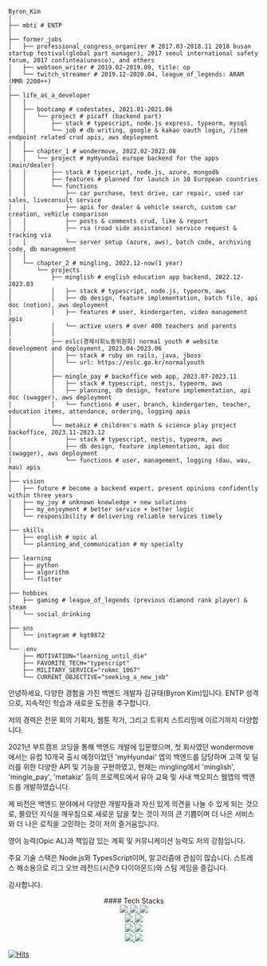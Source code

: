 ```
Byron_Kim
│
├── mbti # ENTP
│
├── former_jobs
│   ├── professional_congress_organizer # 2017.03-2018.11 2018 busan startup festival(global part manager), 2017 seoul international safety forum, 2017 confintea(unesco), and others
│   ├── webtoon_writer # 2019.02-2019.09, title: op
│   └── twitch_streamer # 2019.12-2020.04, league_of_legends: ARAM (MMR 2200++)
│
├── life_as_a_developer
│   │
│   ├── bootcamp # codestates, 2021.01-2021.06
│   │   └── project # picaff (backend part)
│   │       ├── stack # typescript, node.js express, typeorm, mysql
│   │       └── job # db writing, google & kakao oauth login, /item endpoint related crud apis, aws deployment
│   │
│   ├── chapter_1 # wondermove, 2022.02-2022.08
│   │   └── project # myHyundai europe backend for the apps (main/dealer)
│   │       ├── stack # typescript, node.js, azure, mongodb
│   │       ├── features # planned for launch in 10 European countries
│   │       └── functions
│   │           ├── car purchase, test drive, car repair, used car sales, liveconsult service
│   │           ├── apis for dealer & vehicle search, custom car creation, vehicle comparison
│   │           ├── posts & comments crud, like & report
│   │           ├── rsa (road side assistance) service request & tracking via 
│   │           └── server setup (azure, aws), batch code, archiving code, db management
│   │
│   └── chapter_2 # mingling, 2022.12-now(1 year)
│       └── projects
│           ├── minglish # english education app backend, 2022.12-2023.03
│           │   ├── stack # typescript, node.js, typeorm, aws
│           │   ├── db design, feature implementation, batch file, api doc (notion), aws deployment
│           │   ├── features # user, kindergarten, video management apis
│           │   └── active users # over 400 teachers and parents
│           │   
│           ├── eslc(경제사회노동위원회) normal youth # website development and deployment, 2023.04-2023.06
│           │   ├── stack # ruby on rails, java, jboss
│           │   └── url: https://eslc.go.kr/normalyouth
│           │   
│           ├── mingle_pay # backoffice web app, 2023.07-2023.11
│           │   ├── stack # typescript, nestjs, typeorm, aws
│           │   ├── planning, db design, feature implementation, api doc (swagger), aws deployment
│           │   └── functions # user, branch, kindergarten, teacher, education items, attendance, ordering, logging apis
│           │   
│           └── metakiz # children's math & science play project backoffice, 2023.11-2023.12
│               ├── stack # typescript, nestjs, typeorm, aws
│               ├── db design, feature implementation, api doc (swagger), aws deployment
│               └── functions # user, management, logging (dau, wau, mau) apis
│
├── vision
│   ├── future # become a backend expert, present opinions confidently within three years
│   ├── my_joy # unknown knowledge + new solutions
│   ├── my_enjoyment # better service + better logic
│   └── responsibility # delivering reliable services timely
│
├── skills
│   ├── english # opic al
│   └── planning_and_communication # my specialty
│
├── learning
│   ├── python
│   ├── algorithm
│   └── flutter
│   
├── hobbies
│   ├── gaming # league_of_legends (previous diamond rank player) & steam
│   └── social_drinking
│   
├── sns
│   └── instagram # kgt0872
│   
└── .env
    ├── MOTIVATION="learning_until_die"
    ├── FAVORITE_TECH="typescript"
    ├── MILITARY_SERVICE="rokmc_1067"
    └── CURRENT_OBJECTIVE="seeking_a_new_job"
```

안녕하세요, 다양한 경험을 가진 백엔드 개발자 김규태(Byron Kim)입니다. 
ENTP 성격으로, 지속적인 학습과 새로운 도전을 추구합니다.

저의 경력은 전문 회의 기획자, 웹툰 작가, 그리고 트위치 스트리밍에 이르기까지 다양합니다. 

2021년 부트캠프 코딩을 통해 백엔드 개발에 입문했으며,
첫 회사였던 wondermove에서는 유럽 10개국 출시 예정이었던 'myHyundai' 앱의 백엔드를 담당하며 고객 및 딜러를 위한 다양한 API 및 기능을 구현하였고, 
현재는 mingling에서 'minglish', 'mingle_pay', 'metakiz' 등의 프로젝트에서 유아 교육 및 사내 백오피스 웹앱의 백엔드를 개발하였습니다. 

제 비전은 백엔드 분야에서 다양한 개발자들과 자신 있게 의견을 나눌 수 있게 되는 것으로,
몰랐던 지식을 깨우침으로 새로운 답을 찾는 것이 저의 큰 기쁨이며
더 나은 서비스와 더 나은 로직을 고민하는 것이 저의 즐거움입니다.

영어 능력(Opic AL)과 책임감 있는 계획 및 커뮤니케이션 능력도 저의 강점입니다.

주요 기술 스택은 Node.js와 TypesScript이며, 알고리즘에 관심이 많습니다.
스트레스 해소용으로 리그 오브 레전드(시즌9 다이아몬드)와 스팀 게임을 즐깁니다. 

감사합니다.
<div align="center">
#### Tech Stacks
</div>
<div align="center">
  <a href="https://nodejs.org/" target="_blank">
    <img src="https://img.shields.io/badge/Node.js-000000?style=for-the-badge&logo=node.js&logoColor=#339933"/>
  </a>
  <a href="https://www.typescriptlang.org/" target="_blank">
    <img src="https://img.shields.io/badge/TypeScript-000000?style=for-the-badge&logo=typescript&logoColor=#3178C6"/>
  </a>
    <a href="https://ecma-international.org/" target="_blank">
    <img src="https://img.shields.io/badge/javascript-000000?style=for-the-badge&logo=javascript&logoColor=#F7DF1E"/>
  </a>
</div>
<div align="center">
  <a href="https://www.mysql.com/" target="_blank">
    <img src="https://img.shields.io/badge/mysql-000000?style=for-the-badge&logo=mysql&logoColor=#4479A1"/>
  </a>
  <a href="https://www.mongodb.com/" target="_blank">
    <img src="https://img.shields.io/badge/mongodb-000000?style=for-the-badge&logo=mongodb&logoColor=#47A248"/>
  </a>
</div>

<div align="center">
  <a href="https://sequelize.org/" target="_blank">
    <img src="https://img.shields.io/badge/Sequelize-000000?style=for-the-badge&logo=Sequelize&logoColor=#52B0E7"/>
  </a>
  <a href="https://aws.amazon.com/" target="_blank">
    <img src="https://img.shields.io/badge/aws-000000?style=for-the-badge&logo=Amazon AWS&logoColor=#232F3E"/>
  </a>
</div>

<div align="center">
 <a href="https://azure.microsoft.com/" target="_blank">
    <img src="https://img.shields.io/badge/Azure-000000?style=for-the-badge&logo=Microsoft Azure&logoColor=#0078D4"/>
  </a>
  
  <a href="https://rubyonrails.org/" target="_blank">
    <img src="https://img.shields.io/badge/Ruby on Rails-000000?style=for-the-badge&logo=Ruby on Rails&logoColor=#D30001"/>
  </a>
</div>


[![Hits](https://hits.sh/github.com/byronkim/hits.svg)](https://hits.sh/github.com/byronkim/hits/)



